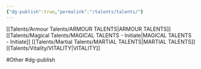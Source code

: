 ```yaml
---
{"dg-publish":true,"permalink":"/talents/talents/"}
---
```


[[Talents/Armour Talents/ARMOUR TALENTS\|ARMOUR TALENTS]]
[[Talents/Magical Talents/MAGICAL TALENTS - Initiate\|MAGICAL TALENTS - Initiate]]
[[Talents/Martial Talents/MARTIAL TALENTS\|MARTIAL TALENTS]]
[[Talents/Vitality/VITALITY\|VITALITY]]

#Other #dg-publish